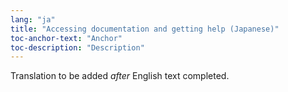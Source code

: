```yaml
---
lang: "ja"
title: "Accessing documentation and getting help (Japanese)"
toc-anchor-text: "Anchor"
toc-description: "Description"
---
```

Translation to be added _after_ English text completed.
